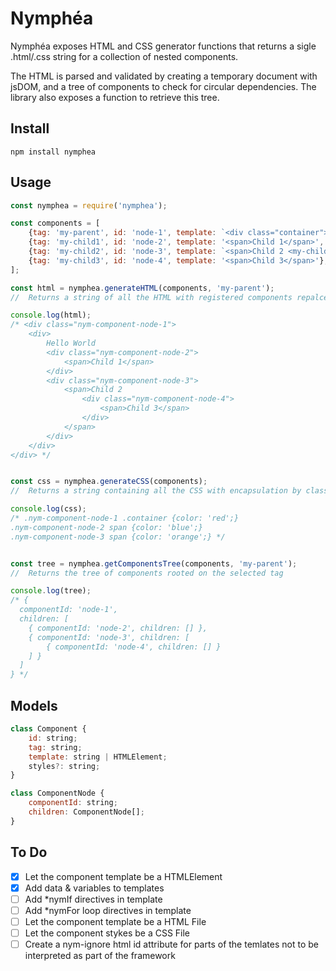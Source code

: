 # Nymphéa

Nymphéa exposes HTML and CSS generator functions that returns a sigle .html/.css string for a collection of nested components.

The HTML is parsed and validated by creating a temporary document with jsDOM, and a tree of components to check for circular dependencies. The library also exposes a function to retrieve this tree.

## Install
```
npm install nymphea
```

## Usage
```javascript
const nymphea = require('nymphea');

const components = [
    {tag: 'my-parent', id: 'node-1', template: `<div class="container">{{var}} {{object.subVar}}<my-child1></my-child1> <my-child2></my-child2></div>`, styles: ".container {color: 'red';}", data: {var: 'Hello', object: {subVar: 'World'}}},
    {tag: 'my-child1', id: 'node-2', template: '<span>Child 1</span>', styles: "span {color: 'blue';}"},
    {tag: 'my-child2', id: 'node-3', template: `<span>Child 2 <my-child3></my-child3></span>`, styles: "span {color: 'orange';}"},
    {tag: 'my-child3', id: 'node-4', template: '<span>Child 3</span>'},
];

const html = nymphea.generateHTML(components, 'my-parent');
//  Returns a string of all the HTML with registered components repalced with their HTML content

console.log(html);
/* <div class="nym-component-node-1">
    <div>
        Hello World 
        <div class="nym-component-node-2">
            <span>Child 1</span>
        </div> 
        <div class="nym-component-node-3">
            <span>Child 2 
                <div class="nym-component-node-4">
                    <span>Child 3</span>
                </div>
            </span>
        </div>
    </div>
</div> */


const css = nymphea.generateCSS(components);
//  Returns a string containing all the CSS with encapsulation by class

console.log(css);
/* .nym-component-node-1 .container {color: 'red';} 
.nym-component-node-2 span {color: 'blue';} 
.nym-component-node-3 span {color: 'orange';} */


const tree = nymphea.getComponentsTree(components, 'my-parent');
//  Returns the tree of components rooted on the selected tag

console.log(tree);
/* {
  componentId: 'node-1',
  children: [
    { componentId: 'node-2', children: [] },
    { componentId: 'node-3', children: [
        { componentId: 'node-4', children: [] }
    ] }
  ]
} */
```

## Models
```javascript
class Component {
    id: string;
    tag: string;
    template: string | HTMLElement;
    styles?: string;
}

class ComponentNode {
    componentId: string;
    children: ComponentNode[];
}
```

## To Do
- [x] Let the component template be a HTMLElement
- [x] Add data & variables to templates
- [ ] Add *nymIf directives in template
- [ ] Add *nymFor loop directives in template
- [ ] Let the component template be a HTML File
- [ ] Let the component stykes be a CSS File
- [ ] Create a nym-ignore html id attribute for parts of the temlates not to be interpreted as part of the framework